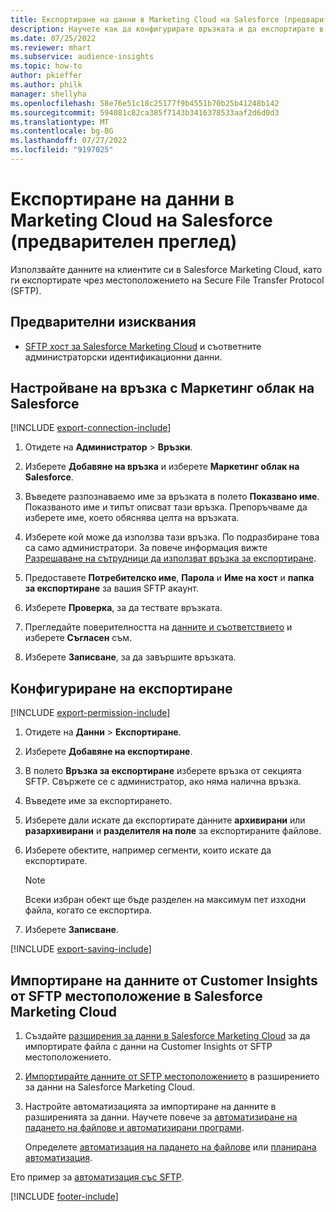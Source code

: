 ```yaml
---
title: Експортиране на данни в Marketing Cloud на Salesforce (предварителен преглед)
description: Научете как да конфигурирате връзката и да експортирате в Salesforce Marketing Cloud.
ms.date: 07/25/2022
ms.reviewer: mhart
ms.subservice: audience-insights
ms.topic: how-to
author: pkieffer
ms.author: philk
manager: shellyha
ms.openlocfilehash: 58e76e51c18c25177f9b4551b70b25b41248b142
ms.sourcegitcommit: 594081c82ca385f7143b3416378533aaf2d6d0d3
ms.translationtype: MT
ms.contentlocale: bg-BG
ms.lasthandoff: 07/27/2022
ms.locfileid: "9197025"
---
```

# <a name="export-data-to-salesforce-marketing-cloud-preview"></a>Експортиране на данни в Marketing Cloud на Salesforce (предварителен преглед)

Използвайте данните на клиентите си в Salesforce Marketing Cloud, като ги експортирате чрез местоположението на Secure File Transfer Protocol (SFTP).

## <a name="prerequisites"></a>Предварителни изисквания

- [SFTP хост за Salesforce Marketing Cloud](https://help.salesforce.com/articleView?id=sf.mc_es_configure_enhanced_ftp.htm&type=5) и съответните администраторски идентификационни данни.

## <a name="set-up-connection-to-salesforce-marketing-cloud"></a>Настройване на връзка с Маркетинг облак на Salesforce

[!INCLUDE [export-connection-include](includes/export-connection-admn.md)]

1. Отидете на **Администратор** > **Връзки**.

1. Изберете **Добавяне на връзка** и изберете **Маркетинг облак на Salesforce**.

1. Въведете разпознаваемо име за връзката в полето **Показвано име**. Показваното име и типът описват тази връзка. Препоръчваме да изберете име, което обяснява целта на връзката.

1. Изберете кой може да използва тази връзка. По подразбиране това са само администратори. За повече информация вижте [Разрешаване на сътрудници да използват връзка за експортиране](connections.md#allow-contributors-to-use-a-connection-for-exports).

1. Предоставете **Потребителско име**, **Парола** и **Име на хост** и **папка за експортиране** за вашия SFTP акаунт.

1. Изберете **Проверка**, за да тествате връзката.

1. Прегледайте поверителността на [данните и съответствието](connections.md#data-privacy-and-compliance) и изберете **Съгласен** съм.

1. Изберете **Записване**, за да завършите връзката.

## <a name="configure-an-export"></a>Конфигуриране на експортиране

[!INCLUDE [export-permission-include](includes/export-permission.md)]

1. Отидете на **Данни** > **Експортиране**.

1. Изберете **Добавяне на експортиране**.

1. В полето **Връзка за експортиране** изберете връзка от секцията SFTP. Свържете се с администратор, ако няма налична връзка.

1. Въведете име за експортирането.

1. Изберете дали искате да експортирате данните **архивирани** или **разархивирани** и **разделителя на поле** за експортираните файлове.

1. Изберете обектите, например сегменти, които искате да експортирате.

   > [!NOTE]
   > Всеки избран обект ще бъде разделен на максимум пет изходни файла, когато се експортира.

1. Изберете **Записване**.

[!INCLUDE [export-saving-include](includes/export-saving.md)]

## <a name="import-customer-insights-data-from-sftp-location-to-salesforce-marketing-cloud"></a>Импортиране на данните от Customer Insights от SFTP местоположение в Salesforce Marketing Cloud

1. Създайте [разширения за данни в Salesforce Marketing Cloud](https://help.salesforce.com/articleView?id=sf.mc_es_create_data_extension.htm&type=5) за да импортирате файла с данни на Customer Insights от SFTP местоположението.

2. [Импортирайте данните от SFTP местоположението](https://help.salesforce.com/articleView?id=sf.mc_es_import_data_extension_classic.htm&type=5) в разширението за данни на Salesforce Marketing Cloud.

3. Настройте автоматизацията за импортиране на данните в разширенията за данни. Научете повече за [автоматизиране на падането на файлове и автоматизирани програми](https://help.salesforce.com/articleView?id=sf.mc_as_triggered_automations.htm&type=5).

   Определете [автоматизация на падането на файлове](https://help.salesforce.com/articleView?id=sf.mc_as_define_a_triggered_automation.htm&type=5) или [планирана автоматизация](https://help.salesforce.com/articleView?id=sf.mc_as_define_a_scheduled_automation.htm&type=5).

Ето пример за [автоматизация със SFTP](https://help.salesforce.com/articleView?id=sf.mc_as_ftp_and_triggered_automation_scenario.htm&type=5).

[!INCLUDE [footer-include](includes/footer-banner.md)]
